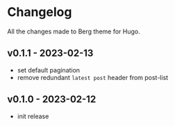 # Changelog

All the changes made to Berg theme for Hugo.

## v0.1.1 - 2023-02-13

- set default pagination
- remove redundant `latest post` header from post-list

## v0.1.0 - 2023-02-12

- init release
